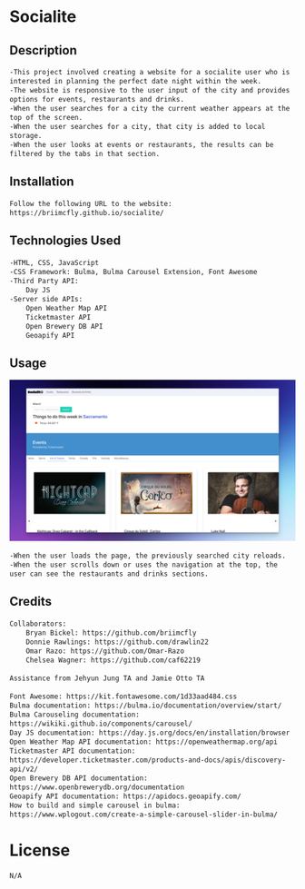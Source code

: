 # Socialite


## Description
    -This project involved creating a website for a socialite user who is interested in planning the perfect date night within the week.
    -The website is responsive to the user input of the city and provides options for events, restaurants and drinks.
    -When the user searches for a city the current weather appears at the top of the screen.
    -When the user searches for a city, that city is added to local storage.
    -When the user looks at events or restaurants, the results can be filtered by the tabs in that section.
    
    
## Installation

    Follow the following URL to the website: https://briimcfly.github.io/socialite/
    

## Technologies Used

    -HTML, CSS, JavaScript
    -CSS Framework: Bulma, Bulma Carousel Extension, Font Awesome
    -Third Party API:
        Day JS
    -Server side APIs:
        Open Weather Map API
        Ticketmaster API
        Open Brewery DB API
        Geoapify API

    
## Usage
<img src="./assets/images/SocialiteScreenshot.png" alt="screenshot of Socialite Website" width="600px" />
   
    -When the user loads the page, the previously searched city reloads.    
    -When the user scrolls down or uses the navigation at the top, the user can see the restaurants and drinks sections.


## Credits
    Collaborators:
        Bryan Bickel: https://github.com/briimcfly
        Donnie Rawlings: https://github.com/drawlin22
        Omar Razo: https://github.com/Omar-Razo
        Chelsea Wagner: https://github.com/caf62219
       
    Assistance from Jehyun Jung TA and Jamie Otto TA

    Font Awesome: https://kit.fontawesome.com/1d33aad484.css
    Bulma documentation: https://bulma.io/documentation/overview/start/
    Bulma Carouseling documentation: https://wikiki.github.io/components/carousel/
    Day JS documentation: https://day.js.org/docs/en/installation/browser
    Open Weather Map API documentation: https://openweathermap.org/api
    Ticketmaster API documentation: https://developer.ticketmaster.com/products-and-docs/apis/discovery-api/v2/
    Open Brewery DB API documentation: https://www.openbrewerydb.org/documentation
    Geoapify API documentation: https://apidocs.geoapify.com/
    How to build and simple carousel in bulma: https://www.wplogout.com/create-a-simple-carousel-slider-in-bulma/


# License
    N/A